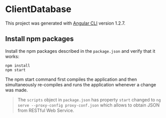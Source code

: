 # ClientDatabase

This project was generated with [Angular CLI](https://github.com/angular/angular-cli) version 1.2.7.

## Install npm packages


Install the npm packages described in the `package.json` and verify that it works:

```shell
npm install
npm start
```
The npm start command first compiles the application and then simultaneously re-compiles and runs the application whenever a change was made.

> The `scripts` object in `package.json` has property `start` changed to `ng serve --proxy-config proxy-conf.json` which allows to obtain JSON from RESTful Web Service.
